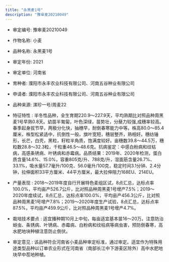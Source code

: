 ```yaml
---
title: "永黑麦1号"
description: "豫审麦20210049"
---
```

* 审定编号:  豫审麦20210049

*  作物名称:  小麦

*  品种名称:  永黑麦1号

*  审定年份:  2021

*  审定单位:  河南省

* 育种者:  濮阳市永丰农业科技有限公司、河南五谷种业有限公司

*  申请者:  濮阳市永丰农业科技有限公司、河南五谷种业有限公司

*  品种来源:  漯珍一号/周麦22

*  特征特性 : 
半冬性品种，全生育期220.9～227.9天，平均熟期比对照品种周黑麦1号早熟0.8天。幼苗半匍匐，叶色深绿，苗势壮，分蘖力较强,成穗率较高。春季起身拔节早，两极分化快，抽穗早，耐倒春寒能力中等。株高80.0～85.4厘米，株型松紧适中，抗倒性一般。旗叶宽短，穗层整齐，熟相好。穗纺锤形，长芒，白壳，黑粒，籽粒半角质，饱满度较好。亩穗数39.8～44.5万，穗粒数28.8～32.3粒，千粒重46.5～48.6克。抗病鉴定：中感白粉病和纹枯病，高感条锈病、叶锈病和赤霉病。品质结果：2019年、2020年检测，蛋白质含量14.6%、15.0%，容重805克/升、788克/升，湿面筋含量26.7%、33.1%，吸水量57.7毫升/100克、56.0毫升/100克，稳定时间3.1分钟、2.4分钟，拉伸面积33平方厘米、44平方厘米，最大拉伸阻力168EU、214EU。
 
*  产量表现 : 
2018～2019年度自行开展特色麦组区试，8点汇总，达标点率100.0%，平均亩产526.7公斤，比对照品种周黑麦1号增产7.5%；2019～2020年度续试，8点汇总，达标点率100.0%，平均亩产456.3公斤，比对照品种周黑麦1号增产7.8%；2019～2020年度生产试验，8点汇总，达标点率87.5%，平均亩产459.9公斤，比对照品种周黑麦1号增产4.7%。

*  栽培技术要点 : 
适宜播种期10月上中旬，每亩适宜基本苗16～20万。注意防治蚜虫、条锈病、叶锈病、赤霉病、白粉病和纹枯病等病虫害，预防倒春寒，高水肥地块种植注意防止倒伏。

*  审定意见 : 
该品种符合河南省小麦品种审定标准，通过审定。适宜作为特殊用途类型品种以订单农业形式在河南省（南部长江中下游麦区除外）高中水肥地块早中茬地种植。

